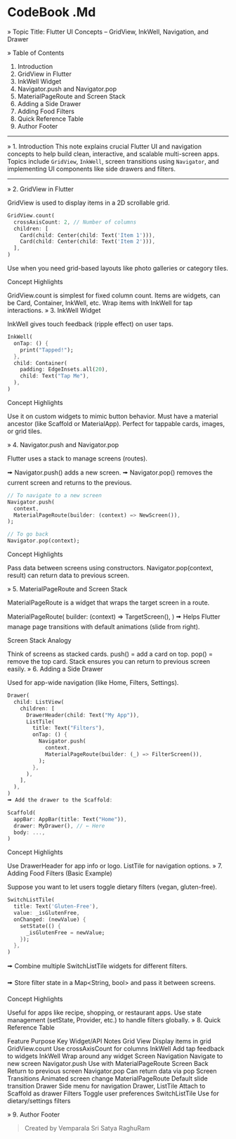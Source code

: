 # CodeBook .Md

» Topic Title: Flutter UI Concepts – GridView, InkWell, Navigation, and Drawer

» Table of Contents
1. Introduction
2. GridView in Flutter
3. InkWell Widget
4. Navigator.push and Navigator.pop
5. MaterialPageRoute and Screen Stack
6. Adding a Side Drawer
7. Adding Food Filters
8. Quick Reference Table
9. Author Footer

---

» 1. Introduction
This note explains crucial Flutter UI and navigation concepts to help build clean, interactive, and scalable multi-screen apps. Topics include `GridView`, `InkWell`, screen transitions using `Navigator`, and implementing UI components like side drawers and filters.

---

» 2. GridView in Flutter

GridView is used to display items in a 2D scrollable grid.

```dart
GridView.count(
  crossAxisCount: 2, // Number of columns
  children: [
    Card(child: Center(child: Text('Item 1'))),
    Card(child: Center(child: Text('Item 2'))),
  ],
)
```
Use when you need grid-based layouts like photo galleries or category tiles.

Concept Highlights

GridView.count is simplest for fixed column count.
Items are widgets, can be Card, Container, InkWell, etc.
Wrap items with InkWell for tap interactions.
» 3. InkWell Widget

InkWell gives touch feedback (ripple effect) on user taps.

```dart
InkWell(
  onTap: () {
    print("Tapped!");
  },
  child: Container(
    padding: EdgeInsets.all(20),
    child: Text("Tap Me"),
  ),
)
```
Concept Highlights

Use it on custom widgets to mimic button behavior.
Must have a material ancestor (like Scaffold or MaterialApp).
Perfect for tappable cards, images, or grid tiles.

» 4. Navigator.push and Navigator.pop

Flutter uses a stack to manage screens (routes).

🠚 Navigator.push() adds a new screen.
🠚 Navigator.pop() removes the current screen and returns to the previous.

```dart
// To navigate to a new screen
Navigator.push(
  context,
  MaterialPageRoute(builder: (context) => NewScreen()),
);

// To go back
Navigator.pop(context);
```
Concept Highlights

Pass data between screens using constructors.
Navigator.pop(context, result) can return data to previous screen.

» 5. MaterialPageRoute and Screen Stack

MaterialPageRoute is a widget that wraps the target screen in a route.

MaterialPageRoute(
  builder: (context) => TargetScreen(),
)
🠚 Helps Flutter manage page transitions with default animations (slide from right).

Screen Stack Analogy

Think of screens as stacked cards.
push() = add a card on top.
pop() = remove the top card.
Stack ensures you can return to previous screen easily.
» 6. Adding a Side Drawer

Used for app-wide navigation (like Home, Filters, Settings).

```dart
Drawer(
  child: ListView(
    children: [
      DrawerHeader(child: Text("My App")),
      ListTile(
        title: Text("Filters"),
        onTap: () {
          Navigator.push(
            context,
            MaterialPageRoute(builder: (_) => FilterScreen()),
          );
        },
      ),
    ],
  ),
)
🠚 Add the drawer to the Scaffold:

Scaffold(
  appBar: AppBar(title: Text("Home")),
  drawer: MyDrawer(), // ← Here
  body: ...,
)
```
Concept Highlights

Use DrawerHeader for app info or logo.
ListTile for navigation options.
» 7. Adding Food Filters (Basic Example)

Suppose you want to let users toggle dietary filters (vegan, gluten-free).
```dart
SwitchListTile(
  title: Text('Gluten-Free'),
  value: _isGlutenFree,
  onChanged: (newValue) {
    setState(() {
      _isGlutenFree = newValue;
    });
  },
)
```
🠚 Combine multiple SwitchListTile widgets for different filters.

🠚 Store filter state in a Map<String, bool> and pass it between screens.

Concept Highlights

Useful for apps like recipe, shopping, or restaurant apps.
Use state management (setState, Provider, etc.) to handle filters globally.
» 8. Quick Reference Table

Feature	Purpose	Key Widget/API	Notes
Grid View	Display items in grid	GridView.count	Use crossAxisCount for columns
InkWell	Add tap feedback to widgets	InkWell	Wrap around any widget
Screen Navigation	Navigate to new screen	Navigator.push	Use with MaterialPageRoute
Screen Back	Return to previous screen	Navigator.pop	Can return data via pop
Screen Transitions	Animated screen change	MaterialPageRoute	Default slide transition
Drawer	Side menu for navigation	Drawer, ListTile	Attach to Scaffold as drawer
Filters	Toggle user preferences	SwitchListTile	Use for dietary/settings filters

» 9. Author Footer

> Created by Vemparala Sri Satya RaghuRam
